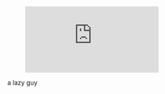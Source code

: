 <p align="center">  
  <figure><embed src="https://wakatime.com/share/@kamikos/1b629bb7-9d8a-48f9-a4b9-73d933483cc9.svg"></embed></figure>
    a lazy guy
</p>
<!--
k
-->
